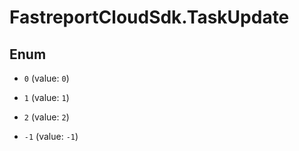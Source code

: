 # FastreportCloudSdk.TaskUpdate

## Enum


* `0` (value: `0`)

* `1` (value: `1`)

* `2` (value: `2`)

* `-1` (value: `-1`)



